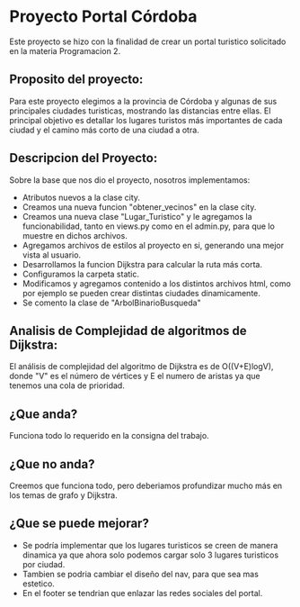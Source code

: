# Proyecto Portal Córdoba
Este proyecto se hizo con la finalidad de crear un portal turistico solicitado en la materia Programacion 2.

## Proposito del proyecto:
Para este proyecto elegimos a la provincia de Córdoba y algunas de sus principales ciudades turisticas, mostrando las distancias entre ellas. El principal objetivo es detallar los lugares turistos más importantes de cada ciudad y el camino más corto de una ciudad a otra. 

## Descripcion del Proyecto:
Sobre la base que nos dio el proyecto, nosotros implementamos:
- Atributos nuevos a la clase city.
- Creamos una nueva funcion "obtener_vecinos" en la clase city.
- Creamos una nueva clase "Lugar_Turistico" y le agregamos la funcionabilidad, tanto en views.py como en el admin.py, para que lo muestre en dichos archivos.
- Agregamos archivos de estilos al proyecto en si, generando una mejor vista al usuario.
- Desarrollamos la funcion Dijkstra para calcular la ruta más corta.
- Configuramos la carpeta static.
- Modificamos y agregamos contenido a los distintos archivos html, como por ejemplo se pueden crear distintas ciudades dinamicamente.
- Se comento la clase de "ArbolBinarioBusqueda"

## Analisis de Complejidad de algoritmos de Dijkstra:
El análisis de complejidad del algoritmo de Dijkstra es de O((V+E)logV), donde "V" es el número de vértices y E el numero de aristas ya que tenemos una cola de prioridad.

## ¿Que anda? 
Funciona todo lo requerido en la consigna del trabajo.

## ¿Que no anda? 
Creemos que funciona todo, pero deberiamos profundizar mucho más en los temas de grafo y Dijkstra.

## ¿Que se puede mejorar?
- Se podría implementar que los lugares turisticos se creen de manera dinamica ya que ahora solo podemos cargar solo 3 lugares turisticos por ciudad.
- Tambien se podria cambiar el diseño del nav, para que sea mas estetico.
- En el footer se tendrian que enlazar las redes sociales del portal.

